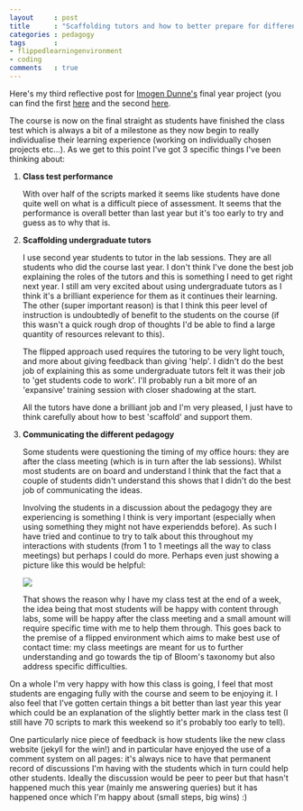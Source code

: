 ```yaml
---
layout     : post
title      : "Scaffolding tutors and how to better prepare for different pedagogies"
categories : pedagogy
tags       :
- flippedlearningenvironment
- coding
comments   : true
---
```


Here's my third reflective post for [Imogen Dunne's](http://vincent-knight.com/research/students/current/2014/09/30/Imogen-Dunne/) final year project (you can find the first [here]({{site.baseurl}}/pedagogy/2014/10/13/reflecting-on-a-first-week-of-learning/) and the second [here]({{site.baseurl}}/pedagogy/2014/10/25/busy-office-hours).

The course is now on the final straight as students have finished the class test which is always a bit of a milestone as they now begin to really individualise their learning experience (working on individually chosen projects etc...). As we get to this point I've got 3 specific things I've been thinking about:

1. **Class test performance**

    With over half of the scripts marked it seems like students have done quite well on what is a difficult piece of assessment.
    It seems that the performance is overall better than last year but it's too early to try and guess as to why that is.

2. **Scaffolding undergraduate tutors**

    I use second year students to tutor in the lab sessions.
    They are all students who did the course last year.
    I don't think I've done the best job explaining the roles of the tutors and this is something I need to get right next year.
    I still am very excited about using undergraduate tutors as I think it's a brilliant experience for them as it continues their learning.
    The other (super important reason) is that I think this peer level of instruction is undoubtedly of benefit to the students on the course (if this wasn't a quick rough drop of thoughts I'd be able to find a large quantity of resources relevant to this).

    The flipped approach used requires the tutoring to be very light touch, and more about giving feedback than giving 'help'.
    I didn't do the best job of explaining this as some undergraduate tutors felt it was their job to 'get students code to work'.
    I'll probably run a bit more of an 'expansive' training session with closer shadowing at the start.

    All the tutors have done a brilliant job and I'm very pleased, I just have to think carefully about how to best 'scaffold' and support them.

3. **Communicating the different pedagogy**

    Some students were questioning the timing of my office hours: they are after the class meeting (which is in turn after the lab sessions).
    Whilst most students are on board and understand I think that the fact that a couple of students didn't understand this shows that I didn't do the best job of communicating the ideas.

    Involving the students in a discussion about the pedagogy they are experiencing is something I think is very important (especially when using something they might not have experiendds before).
    As such I have tried and continue to try to talk about this throughout my interactions with students (from 1 to 1 meetings all the way to class meetings) but perhaps I could do more.
    Perhaps even just showing a picture like this would be helpful:

    ![]({{site.baseurl}}/assets/images/class_support_structure.png)

    That shows the reason why I have my class test at the end of a week, the idea being that most students will be happy with content through labs, some will be happy after the class meeting and a small amount will require specific time with me to help them through.
    This goes back to the premise of a flipped environment which aims to make best use of contact time: my class meetings are meant for us to further understanding and go towards the tip of Bloom's taxonomy but also address specific difficulties.

On a whole I'm very happy with how this class is going, I feel that most students are engaging fully with the course and seem to be enjoying it.
I also feel that I've gotten certain things a bit better than last year this year which could be an explanation of the slightly better mark in the class test (I still have 70 scripts to mark this weekend so it's probably too early to tell).

One particularly nice piece of feedback is how students like the new class website (jekyll for the win!) and in particular have enjoyed the use of a comment system on all pages: it's always nice to have that permanent record of discussions I'm having with the students which in turn could help other students.
Ideally the discussion would be peer to peer but that hasn't happened much this year (mainly me answering queries) but it has happened once which I'm happy about (small steps, big wins) :)
